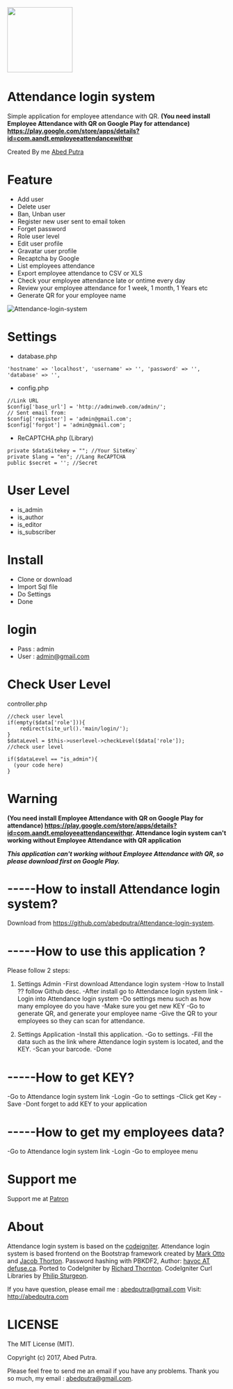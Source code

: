 <img src="https://user-images.githubusercontent.com/11581453/33417023-8a7c889a-d5da-11e7-9fba-4ec8a925e7e0.png" width="150">

# Attendance login system
Simple application for employee attendance with QR. <b>(You need install Employee Attendance with QR on Google Play for attendance) https://play.google.com/store/apps/details?id=com.aandt.employeeattendancewithqr </b>

Created By me [Abed Putra](http://abedputra.com)

# Feature
- Add user
- Delete user
- Ban, Unban user
- Register new user sent to email token
- Forget password
- Role user level
- Edit user profile
- Gravatar user profile
- Recaptcha by Google
- List employees attendance
- Export employee attendance to CSV or XLS
- Check your employee attendance late or ontime every day
- Review your employee attendance for 1 week, 1 month, 1 Years etc
- Generate QR for your employee name

![Attendance-login-system](https://user-images.githubusercontent.com/11581453/41508123-e4e1579e-7269-11e8-9493-3e6c3a7e9b9c.png)

# Settings
- database.php
```
'hostname' => 'localhost', 'username' => '', 'password' => '', 'database' => '',
```

- config.php
```
//Link URL
$config['base_url'] = 'http://adminweb.com/admin/';
// Sent email from:
$config['register'] = 'admin@gmail.com';
$config['forgot'] = 'admin@gmail.com';
```

- ReCAPTCHA.php (Library)<br>
```
private $dataSitekey = ""; //Your SiteKey`
private $lang = "en"; //Lang ReCAPTCHA
public $secret = ''; //Secret
```

# User Level
- is_admin
- is_author
- is_editor
- is_subscriber

# Install
- Clone or download
- Import Sql file
- Do Settings
- Done

# login
- Pass : admin
- User : admin@gmail.com

# Check User Level
controller.php
```
//check user level
if(empty($data['role'])){
    redirect(site_url().'main/login/');
}
$dataLevel = $this->userlevel->checkLevel($data['role']);
//check user level

if($dataLevel == "is_admin"){
  (your code here)
}
```
# Warning
<b>(You need install Employee Attendance with QR on Google Play for attendance) https://play.google.com/store/apps/details?id=com.aandt.employeeattendancewithqr. Attendance login system can't working without Employee Attendance with QR application</b>



***This application can't working without Employee Attendance with QR, so please download first on Google Play.***

# -----How to install Attendance login system?
Download from https://github.com/abedputra/Attendance-login-system.

# -----How to use this application ?
Please follow 2 steps:
1. Settings Admin
-First download Attendance login system
-How to Install ?? follow Github desc.
-After install go to Attendance login system link
-Login into Attendance login system
-Do settings menu such as how many employee do you have
-Make sure you get new KEY
-Go to generate QR, and generate your employee name
-Give the QR to your employees so they can scan for attendance.

2. Settings Application
-Install this application.
-Go to settings.
-Fill the data such as the link where Attendance login system is located, and the KEY.
-Scan your barcode.
-Done

# -----How to get KEY?
-Go to Attendance login system link
-Login
-Go to settings
-Click get Key
-Save
-Dont forget to add KEY to your application

# -----How to get my employees data?
-Go to Attendance login system link
-Login
-Go to employee menu

# Support me
Support me at <a href="https://www.patreon.com/abedputra">Patron</a>

# About
Attendance login system is based on the [codeigniter](https://github.com/bcit-ci/CodeIgniter). Attendance login system is based frontend on the Bootstrap framework created by  [Mark Otto](https://twitter.com/mdo) and [Jacob Thorton](https://twitter.com/fat).
Password hashing with PBKDF2, Author: [havoc AT defuse.ca](https://github.com/defuse).
Ported to CodeIgniter by [Richard Thornton](http://twitter.com/RichardThornton). 
CodeIgniter Curl Libraries by [Philip Sturgeon](https://github.com/philsturgeon).

If you have question, please email me : abedputra@gmail.com
Visit: http://abedputra.com

# LICENSE
The MIT License (MIT).

Copyright (c) 2017, Abed Putra. 
 
Please feel free to send me an email if you have any problems. 
Thank you so much, my email : abedputra@gmail.com.
